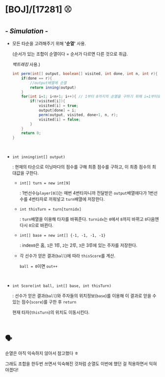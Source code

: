 # [BOJ]/[17281] ⚾

## *- Simulation -*

* 모든 타순을 고려해주기 위해 **'순열'** 사용.

  (순서가 있는 조합이 순열이다 = 순서가 다르면 다른 것으로 취급. 

  *백트래킹*  사용.)

  ```java
  int perm(int[] output, boolean[] visited, int done, int n, int r){ // nPr, done은 이때까지 output배열에 넣은 수 개수
      if(done == r){
          //output배열에 순열
          return inning(output)
      }
      for(int i=1; i<n+1; i++){ // 1부터 8까지의 순열을 구하기 위해 i=1부터로 설정
          if(!visited[i]){
              visited[i] = true;
              output[done] = i;
              perm(output, visited, done+1, n, r);
              visited[i] = false;
          }
      }
      return 0;
  }
  ```

  <br/>

* `int inning(int[] output)`

  : 현재의 타순으로 이닝마다의 점수를 구해 최종 점수를 구하고, 이 최종 점수의 최대값을 구한다.

  * `int[] turn = new int[9]`

    : 1번선수(`player[0]`)는 매번 4번타자니까 전달받은 `output`배열에다가 1번선수를 4번타자로 끼워넣고 `turn`배열에 저장한다.

  * `int thisTurn = turn[turnidx]`

    : `turn`배열을 이용해 타자를 바꿔준다. `turnidx`는 `0`에서 `8`까지 바뀌고 `8`다음엔 다시 `0`으로 바뀐다.

  * `int[] base = new int[] {-1, -1, -1, -1}`

    : index`0`은 홈, `1`은 1루, `2`는 2루, `3`은 3루에 있는 주자를 저장한다.

  * 각 선수가 얻은 결과(`ball`)에 따라 `thisScore`를 계산.

    `ball = 0`이면 `out++`

    </br>

* `int Score(int ball, int[] base, int thisTurn)`

  : 선수가 얻은 결과(`ball`)와 주자들의 위치정보(`base`)를 이용해 이 결과로 얻을 수 있는 점수(`score`)를 구한 후 `return`

  현재 타자(`thisTurn`)의 위치도 이동시킨다.

</br>

## :speaking_head:

순열은 아직 익숙하지 않아서 참고했다 ㅎ

그래도 조합을 한두번 쓰면서 익숙해진 것처럼 순열도 이번에 했던 걸 적용하면서 익혀야겠다!